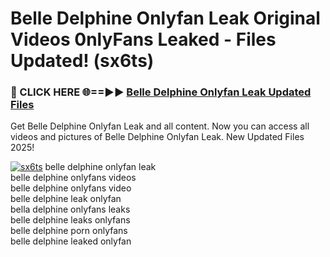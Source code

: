 # Belle Delphine Onlyfan Leak Original Videos 0nlyFans Leaked - Files Updated! (sx6ts)

<h3>🔴 CLICK HERE 🌐==►► <a href="https://tinyurl.com/x26r9saj" rel="nofollow">Belle Delphine Onlyfan Leak Updated Files</a></h3>

Get Belle Delphine Onlyfan Leak and all content. Now you can access all videos and pictures of Belle Delphine Onlyfan Leak. New Updated Files 2025!

[![sx6ts](https://i.imgur.com/LkgZPqh.gif)](https://tinyurl.com/x26r9saj)
belle delphine onlyfan leak<br>
belle delphine onlyfans videos<br>
belle delphine onlyfans video<br>
belle delphine leak onlyfan<br>
bella delphine onlyfans leaks<br>
belle delphine leaks onlyfans<br>
belle delphine porn onlyfans<br>
belle delphine leaked onlyfan